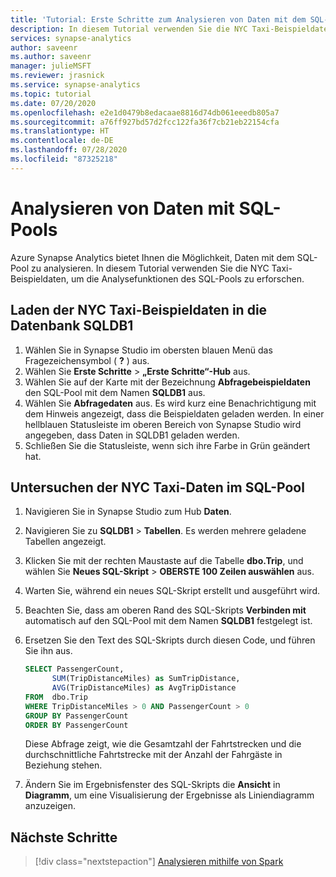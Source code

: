 ```yaml
---
title: 'Tutorial: Erste Schritte zum Analysieren von Daten mit dem SQL-Pool'
description: In diesem Tutorial verwenden Sie die NYC Taxi-Beispieldaten, um die Analysefunktionen des SQL-Pools zu erforschen.
services: synapse-analytics
author: saveenr
ms.author: saveenr
manager: julieMSFT
ms.reviewer: jrasnick
ms.service: synapse-analytics
ms.topic: tutorial
ms.date: 07/20/2020
ms.openlocfilehash: e2e1d0479b8edacaae8816d74db061eeedb805a7
ms.sourcegitcommit: a76ff927bd57d2fcc122fa36f7cb21eb22154cfa
ms.translationtype: HT
ms.contentlocale: de-DE
ms.lasthandoff: 07/28/2020
ms.locfileid: "87325218"
---
```

# <a name="analyze-data-with-sql-pools"></a>Analysieren von Daten mit SQL-Pools

Azure Synapse Analytics bietet Ihnen die Möglichkeit, Daten mit dem SQL-Pool zu analysieren. In diesem Tutorial verwenden Sie die NYC Taxi-Beispieldaten, um die Analysefunktionen des SQL-Pools zu erforschen.

## <a name="load-the-nyc-taxi-sample-data-into-the-sqldb1-database"></a>Laden der NYC Taxi-Beispieldaten in die Datenbank SQLDB1

1. Wählen Sie in Synapse Studio im obersten blauen Menü das Fragezeichensymbol ( **?** ) aus.
1. Wählen Sie **Erste Schritte** >  **„Erste Schritte“-Hub** aus.
1. Wählen Sie auf der Karte mit der Bezeichnung **Abfragebeispieldaten** den SQL-Pool mit dem Namen **SQLDB1** aus.
1. Wählen Sie **Abfragedaten** aus. Es wird kurz eine Benachrichtigung mit dem Hinweis angezeigt, dass die Beispieldaten geladen werden. In einer hellblauen Statusleiste im oberen Bereich von Synapse Studio wird angegeben, dass Daten in SQLDB1 geladen werden.
1. Schließen Sie die Statusleiste, wenn sich ihre Farbe in Grün geändert hat.

## <a name="explore-the-nyc-taxi-data-in-the-sql-pool"></a>Untersuchen der NYC Taxi-Daten im SQL-Pool

1. Navigieren Sie in Synapse Studio zum Hub **Daten**.
1. Navigieren Sie zu **SQLDB1** > **Tabellen**. Es werden mehrere geladene Tabellen angezeigt.
1. Klicken Sie mit der rechten Maustaste auf die Tabelle **dbo.Trip**, und wählen Sie **Neues SQL-Skript** > **OBERSTE 100 Zeilen auswählen** aus.
1. Warten Sie, während ein neues SQL-Skript erstellt und ausgeführt wird.
1. Beachten Sie, dass am oberen Rand des SQL-Skripts **Verbinden mit** automatisch auf den SQL-Pool mit dem Namen **SQLDB1** festgelegt ist.
1. Ersetzen Sie den Text des SQL-Skripts durch diesen Code, und führen Sie ihn aus.

    ```sql
    SELECT PassengerCount,
          SUM(TripDistanceMiles) as SumTripDistance,
          AVG(TripDistanceMiles) as AvgTripDistance
    FROM  dbo.Trip
    WHERE TripDistanceMiles > 0 AND PassengerCount > 0
    GROUP BY PassengerCount
    ORDER BY PassengerCount
    ```

    Diese Abfrage zeigt, wie die Gesamtzahl der Fahrtstrecken und die durchschnittliche Fahrtstrecke mit der Anzahl der Fahrgäste in Beziehung stehen.
1. Ändern Sie im Ergebnisfenster des SQL-Skripts die **Ansicht** in **Diagramm**, um eine Visualisierung der Ergebnisse als Liniendiagramm anzuzeigen.



## <a name="next-steps"></a>Nächste Schritte

> [!div class="nextstepaction"]
> [Analysieren mithilfe von Spark](get-started-analyze-spark.md)


